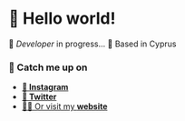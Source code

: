 # 👋 Hello world!

🚧 _Developer_ in progress...
📍 Based in Cyprus

### 👀 Catch me up on

- [**📸 Instagram**](https://www.instagram.com/benilkman)
- [**🐤 Twitter**](https://www.instagram.com/ilkmancyp)
- [🧑‍💻 Or visit my **website**](https://www.ilkman.net)
